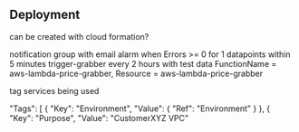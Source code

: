 
## Deployment

can be created with cloud formation?

notification group with email
alarm when Errors >= 0 for 1 datapoints within 5 minutes
trigger-grabber every 2 hours with test data FunctionName = aws-lambda-price-grabber, Resource = aws-lambda-price-grabber

tag services being used

"Tags": [
                    {
                        "Key": "Environment",
                        "Value": {
                            "Ref": "Environment"
                        }
                    },
                    {
                        "Key": "Purpose",
                        "Value": "CustomerXYZ VPC"